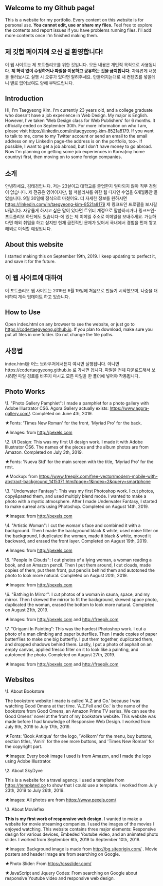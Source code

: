 ## Welcome to my Github page!

This is a website for my portfolio. Every content on this website is for personal use. **You cannot edit, use or share my files.** Feel free to explore the contents and report issues if you have problems running files. I'll add more contents once I'm finished making them.

## 제 깃헙 페이지에 오신 걸 환영합니다!

이 웹 사이트는 제 포트폴리오를 위한 것입니다. 모든 내용은 개인적 목적으로 사용됩니다. **제 허락 없이 수정하거나 파일을 이용하고 공유하는 것을 금지합니다.** 자유롭게 내용을 둘러보시고 실행 시 오류가 있다면 알려주세요. 만들어지는대로 새 컨텐츠를 넣을테니 별로 없어보여도 양해 부탁드립니다.

## Introduction
Hi, I'm Taegyeong Kim. I'm currently 23 years old, and a college graduate who doesn't have a job experience in Web Design. My major is English. However, I've taken 'Web Design class for Web Publishers' for 6 months. It officially ended on September 30th. For more information on who I am, please visit https://linkedin.com/in/taegyeong-kim-8521a8179. If you want to talk to me, come to my Twitter account or send an email to the email address on my LinkedIn page-the address is on the portfolio, too-. If possible, I want to get a job abroad, but I don't have money to go abroad. Now I'm planning on getting some job experiences in Korea(my home country) first, then moving on to some foreign companies.

## 소개
안녕하세요, 김태경입니다. 저는 23살이고 대학교를 졸업한지 얼마되지 않아 직무 경험이 없습니다. 제 전공은 영어이지만, 웹 퍼블리셔를 위한 웹 디자인 수업을 6개월동안 들었습니다. 9월 30일에 정식으로 마쳤어요. 더 자세한 정보를 원하시면 https://linkedin.com/in/taegyeong-kim-8521a8179 제 링크드인 프로필을 보시길 바랍니다. 자유롭게 하시고 싶은 말이 있다면 트위터 계정으로 말씀하시거나 링크드인-포트폴리오 하단에도 있습니다-에 있는 제 이메일 주소로 이메일을 보내주세요. 가능하다면 해외 취업을 하고 싶지만 현재 금전적인 문제가 있어서 국내에서 경험을 먼저 쌓고 해외로 이직할 예정입니다.

## About this website
I started making this on September 19th, 2019. I keep updating to perfect it, and save it for the future.

## 이 웹 사이트에 대하여
이 포트폴리오 웹 사이트는 2019년 9월 19일에 처음으로 만들기 시작했으며, 나중을 대비하여 계속 업데이트 하고 있습니다.

## How to Use
Open index.html on any browser to see the website, or just go to https://codertaegyeong.github.io. If you plan to download, make sure you put all files in one folder. Do not change the file paths.

## 사용법
index.html을 어느 브라우저에서든지 여시면 실행됩니다. 아니면 https://codertaegyeong.github.io 로 가시면 됩니다. 파일을 전체 다운로드해서 보시려면 파일 경로를 바꾸지 마시고 모든 파일을 한 폴더에 넣어야 작동됩니다.

## Photo Works
\1. "Photo Gallery Pamphlet": I made a pamphlet for a photo gallery with Adobe Illustrator CS6. Agora Gallery actually exists: https://www.agora-gallery.com/. Completed on June 4th, 2019.

  ★Fonts: 'Times New Roman' for the front, 'Myriad Pro' for the back.

  ★Images: from http://pexels.com

\2. UI Design: This was my first UI design work. I made it with Adobe Illustrator CS6. The names of the pieces and the album photos are from Amazon. Completed on July 3th, 2019.

  ★Fonts: 'Nueva Std' for the main screen with the title, 'Myriad Pro' for the rest.

  ★Mockup: from https://www.freepik.com/free-vector/modern-mobile-with-abstract-background_1415371.htm#page=1&index=2&query=smartphone

\3. "Underwater Fantasy": This was my first Photoshop work. I cut photos, copy&pasted them, and used multiply blend mode. I wanted to make a photo with a mystic atmosphere. After I made Underwater Fantasy, I started to make surreal arts using Photoshop. Completed on August 14th, 2019.

  ★Images: from http://pexels.com

\4. "Artistic Woman": I cut the woman's face and combined it with a background. Then I made the background black & white, used noise filter on the background, I duplicated the woman, made it black & white, moved it backward, and erased the front layer. Completed on August 19th, 2019.

  ★Images: from http://pexels.com

\5. "People In Clouds": I cut photos of a lying woman, a woman reading a book, and an Amazon pencil. Then I put them around, I cut clouds, made copies of them, put them front, put pencils behind them and autotoned the photo to look more natural. Completed on August 20th, 2019.


  ★Images: from http://pexels.com

\6. "Bathing In Mirror": I cut photos of a woman in sauna, space, and my mirror. Then I skewed the mirror to fit the background, skewed space photo, duplicated the woman, erased the bottom to look more natural. Completed on August 21th, 2019.

  ★Images: from http://pexels.com and http://freepik.com

\7. "Origami In Painting": This was the hardest Photoshop work. I cut a photo of a man climbing and paper butterflies. Then I made copies of paper butterflies to make one big butterfly. I put them together, duplicated them, and dropped shadows behind them. Lastly, I put a photo of asphalt on an empty canvas, applied fresco filter on it to look like a painting, and autotoned the photo. Completed on August 27th, 2019.

  ★Images: from http://pexels.com and http://freepik.com

## Websites
\1. About Bookstore

The bookstore website I made is called 'A.Z and Co.' because I was watching Good Omens at that time. 'A.Z.Fell and Co.' is the name of the bookstore from Good Omens, an Amazon Prime TV series. We can see the Good Omens' novel at the front of my bookstore website. This website was made before I had knowledge of Responsive Web Design. I worked from July 9th, 2019 to July 17th, 2019.

  ★Fonts: 'Book Antiqua' for the logo, 'Vollkorn' for the menu, buy buttons, section titles, 'Amiri' for the see more buttons, and 'Times New Roman' for the copyright part.

  ★Images: Every book image I used is from Amazon, and I made the logo using Adobe Illustrator.

\2. About SkyDyve

This is a website for a travel agency. I used a template from https://templated.co to show that I could use a template. I worked from July 23th, 2019 to July 26th, 2019.

  ★Images: All photos are from https://www.pexels.com/

\3. About Movieflex

**This is my first work of responsive web design.** I wanted to make a website for movie streaming companies. I used the images of the movies I enjoyed watching. This website contains three major elements: Responsive design for various devices, Embeded Youtube video, and an animated photo slider. I worked from September 6th, 2019 to September 10th, 2019.

  ★Images: Background image is made from http://bg.siteorigin.com/ . Movie posters and header image are from searching on Google.

  ★Photo Slider: From https://cssslider.com/

  ★JavaScript and Jquery Codes: From searching on Google about responsive Youtube video and responsive web design.

